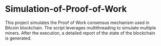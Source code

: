 # Simulation-of-Proof-of-Work

This project simulates the Proof of Work consensus mechanism used in Bitcoin blockchain. The script leverages multithreading to simulate multiple miners. After the execution, a detailed report of the state of the blockchain is generated. 
